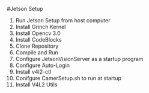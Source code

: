 
#Jetson Setup

1. Run Jetson Setup from host computer
2. Install Grinch Kernel
3. Install Opencv 3.0
4. Install CodeBlocks
5. Clone Repository
6. Compile and Run
7. Configure JetsonVisionServer as a startup program
8. Configure Auto-Login
9. Install v4l2-ctl
10. Conifgure CamerSetup.sh to run at startup
11. Install V4L2 Utils

